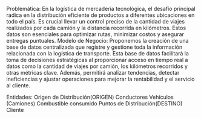 Problemática:
En la logística de mercadería tecnológica, el desafío principal radica en la distribución eficiente de productos a diferentes ubicaciones en todo el país. Es crucial llevar un control preciso de la cantidad de viajes realizados por cada camión y la distancia recorrida en kilómetros. Estos datos son esenciales para optimizar rutas, minimizar costos y asegurar entregas puntuales.
Modelo de Negocio:
Proponemos la creación de una base de datos centralizada que registre y gestione toda la información relacionada con la logística de transporte. Esta base de datos facilitará la toma de decisiones estratégicas al proporcionar acceso en tiempo real a datos como la cantidad de viajes por camión, los kilómetros recorridos y otras métricas clave. Además, permitirá analizar tendencias, detectar ineficiencias y ajustar operaciones para mejorar la rentabilidad y el servicio al cliente.

Entidades:
Origen de Distribución(ORIGEN)
Conductores
Vehículos (Camiones)
Combustible consumido
Puntos de Distribución(DESTINO)
Cliente

